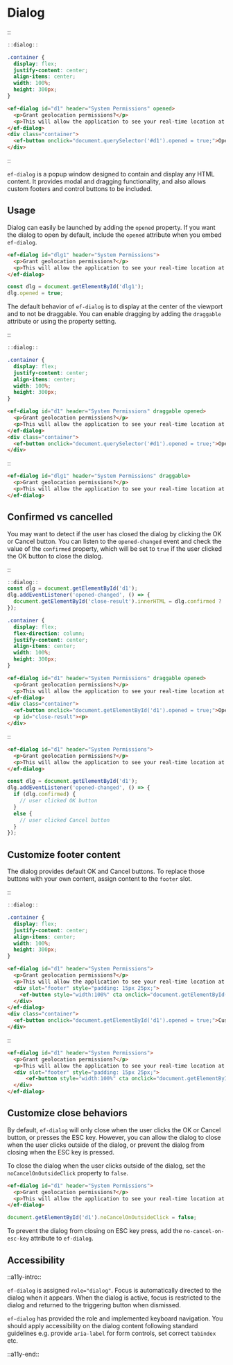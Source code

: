 <!--
type: page
title: Dialog
location: ./elements/dialog
layout: default
-->

# Dialog
::
```javascript
::dialog::
```
```css
.container {
  display: flex;
  justify-content: center;
  align-items: center;
  width: 100%;
  height: 300px;
}
```
```html
<ef-dialog id="d1" header="System Permissions" opened>
  <p>Grant geolocation permissions?</p>
  <p>This will allow the application to see your real-time location at any point in time.</p>
</ef-dialog>
<div class="container">
  <ef-button onclick="document.querySelector('#d1').opened = true;">Open Dialog</ef-button>
</div>
```
::

`ef-dialog` is a popup window designed to contain and display any HTML content. It provides modal and dragging functionality, and also allows custom footers and control buttons to be included.

## Usage

Dialog can easily be launched by adding the `opened` property. If you want the dialog to open by default, include the `opened` attribute when you embed `ef-dialog`.

```html
<ef-dialog id="dlg1" header="System Permissions">
  <p>Grant geolocation permissions?</p>
  <p>This will allow the application to see your real-time location at any point in time.</p>
</ef-dialog>
```
```javascript
const dlg = document.getElementById('dlg1');
dlg.opened = true;
```

The default behavior of `ef-dialog` is to display at the center of the viewport and to not be draggable. You can enable dragging by adding the `draggable` attribute or using the property setting.

::
```javascript
::dialog::
```
```css
.container {
  display: flex;
  justify-content: center;
  align-items: center;
  width: 100%;
  height: 300px;
}
```
```html
<ef-dialog id="d1" header="System Permissions" draggable opened>
  <p>Grant geolocation permissions?</p>
  <p>This will allow the application to see your real-time location at any point in time.</p>
</ef-dialog>
<div class="container">
  <ef-button onclick="document.querySelector('#d1').opened = true;">Open Dialog</ef-button>
</div>
```
::

```html
<ef-dialog id="dlg1" header="System Permissions" draggable>
  <p>Grant geolocation permissions?</p>
  <p>This will allow the application to see your real-time location at any point in time.</p>
</ef-dialog>
```

## Confirmed vs cancelled

You may want to detect if the user has closed the dialog by clicking the OK or Cancel button. You can listen to the `opened-changed` event and check the value of the `confirmed` property, which will be set to `true` if the user clicked the OK button to close the dialog.

::
```javascript
::dialog::
const dlg = document.getElementById('d1');
dlg.addEventListener('opened-changed', () => {
  document.getElementById('close-result').innerHTML = dlg.confirmed ? 'User clicked OK' : 'User clicked Cancel';
});
```
```css
.container {
  display: flex;
  flex-direction: column;
  justify-content: center;
  align-items: center;
  width: 100%;
  height: 300px;
}
```
```html
<ef-dialog id="d1" header="System Permissions" draggable opened>
  <p>Grant geolocation permissions?</p>
  <p>This will allow the application to see your real-time location at any point in time.</p>
</ef-dialog>
<div class="container">
  <ef-button onclick="document.getElementById('d1').opened = true;">Open Dialog</ef-button>
  <p id="close-result"><p>
</div>
```
::

```html
<ef-dialog id="d1" header="System Permissions">
  <p>Grant geolocation permissions?</p>
  <p>This will allow the application to see your real-time location at any point in time.</p>
</ef-dialog>
```
```javascript
const dlg = document.getElementById('d1');
dlg.addEventListener('opened-changed', () => {
  if (dlg.confirmed) {
    // user clicked OK button
  }
  else {
    // user clicked Cancel button
  }
});
```

## Customize footer content

The dialog provides default OK and Cancel buttons. To replace those buttons with your own content, assign content to the `footer` slot.

::
```javascript
::dialog::
```
```css
.container {
  display: flex;
  justify-content: center;
  align-items: center;
  width: 100%;
  height: 300px;
}
```
```html
<ef-dialog id="d1" header="System Permissions">
  <p>Grant geolocation permissions?</p>
  <p>This will allow the application to see your real-time location at any point in time.</p>
  <div slot="footer" style="padding: 15px 25px;">
    <ef-button style="width:100%" cta onclick="document.getElementById('d1').opened = false;">Accept</ef-button>
  </div>
</ef-dialog>
<div class="container">
  <ef-button onclick="document.getElementById('d1').opened = true;">Custom Dialog</ef-button>
</div>
```
::

```html
<ef-dialog id="d1" header="System Permissions">
  <p>Grant geolocation permissions?</p>
  <p>This will allow the application to see your real-time location at any point in time.</p>
  <div slot="footer" style="padding: 15px 25px;">
      <ef-button style="width:100%" cta onclick="document.getElementById('d1').opened = false;">Accept</ef-button>
  </div>
</ef-dialog>
```

## Customize close behaviors

By default, `ef-dialog` will only close when the user clicks the OK or Cancel button, or presses the ESC key. However, you can allow the dialog to close when the user clicks outside of the dialog, or prevent the dialog from closing when the ESC key is pressed.

To close the dialog when the user clicks outside of the dialog, set the `noCancelOnOutsideClick` property to `false`.

```html
<ef-dialog id="d1" header="System Permissions">
  <p>Grant geolocation permissions?</p>
  <p>This will allow the application to see your real-time location at any point in time.</p>
</ef-dialog>
```
```javascript
document.getElementById('d1').noCancelOnOutsideClick = false;
```

To prevent the dialog from closing on ESC key press, add the `no-cancel-on-esc-key` attribute to `ef-dialog`.

## Accessibility
::a11y-intro::

`ef-dialog` is assigned `role="dialog"`. Focus is automatically directed to the dialog when it appears. When the dialog is active, focus is restricted to the dialog and returned to the triggering button when dismissed. 

`ef-dialog` has provided the role and implemented keyboard navigation. You should apply accessibility on the dialog content following standard guidelines e.g. provide `aria-label` for form controls, set correct `tabindex` etc.

::a11y-end::
